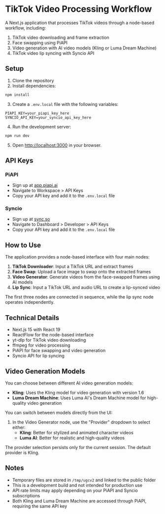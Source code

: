 # TikTok Video Processing Workflow

A Next.js application that processes TikTok videos through a node-based workflow, including:

1. TikTok video downloading and frame extraction
2. Face swapping using PiAPI
3. Video generation with AI video models (Kling or Luma Dream Machine)
4. TikTok video lip syncing with Syncio API

## Setup

1. Clone the repository
2. Install dependencies:

```bash
npm install
```

3. Create a `.env.local` file with the following variables:

```
PIAPI_KEY=your_piapi_key_here
SYNCIO_API_KEY=your_syncio_api_key_here
```

4. Run the development server:

```bash
npm run dev
```

5. Open [http://localhost:3000](http://localhost:3000) in your browser.

## API Keys

### PiAPI
- Sign up at [app.piapi.ai](https://app.piapi.ai)
- Navigate to Workspace > API Keys
- Copy your API key and add it to the `.env.local` file

### Syncio
- Sign up at [sync.so](https://sync.so)
- Navigate to Dashboard > Developer > API Keys
- Copy your API key and add it to the `.env.local` file

## How to Use

The application provides a node-based interface with four main nodes:

1. **TikTok Downloader**: Input a TikTok URL and extract frames
2. **Face Swap**: Upload a face image to swap onto the extracted frames
3. **Video Generator**: Generate videos from the face-swapped frames using AI models
4. **Lip Sync**: Input a TikTok URL and audio URL to create a lip-synced video

The first three nodes are connected in sequence, while the lip sync node operates independently.

## Technical Details

- Next.js 15 with React 19
- ReactFlow for the node-based interface
- yt-dlp for TikTok video downloading
- ffmpeg for video processing
- PiAPI for face swapping and video generation
- Syncio API for lip syncing

## Video Generation Models

You can choose between different AI video generation models:

- **Kling**: Uses the Kling model for video generation with version 1.6
- **Luma Dream Machine**: Uses Luma AI's Dream Machine model for high-quality video generation

You can switch between models directly from the UI:

1. In the Video Generator node, use the "Provider" dropdown to select either:
   - **Kling**: Better for stylized and animated character videos
   - **Luma AI**: Better for realistic and high-quality videos

The provider selection persists only for the current session. The default provider is Kling.

## Notes

- Temporary files are stored in `/tmp/ugcv2` and linked to the public folder
- This is a development build and not intended for production use
- API rate limits may apply depending on your PiAPI and Syncio subscriptions
- Both Kling and Luma Dream Machine are accessed through PiAPI, requiring the same API key